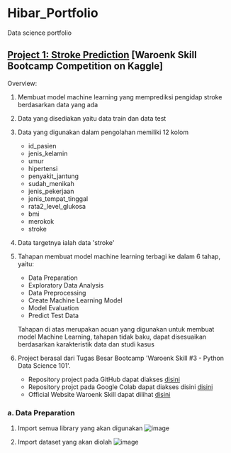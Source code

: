 # Hibar_Portfolio
Data science portfolio

## [Project 1: Stroke Prediction](https://github.com/hibartaufik/Stroke-Prediction) [Waroenk Skill Bootcamp Competition on Kaggle]
Overview:
1. Membuat model machine learning yang memprediksi pengidap stroke berdasarkan data yang ada 
2. Data yang disediakan yaitu data train dan data test
3. Data yang digunakan dalam pengolahan memiliki 12 kolom
   - id_pasien
   - jenis_kelamin
   - umur
   - hipertensi
   - penyakit_jantung
   - sudah_menikah
   - jenis_pekerjaan
   - jenis_tempat_tinggal
   - rata2_level_glukosa
   - bmi
   - merokok
   - stroke 
5. Data targetnya ialah data 'stroke'
6. Tahapan membuat model machine learning terbagi ke dalam 6 tahap, yaitu:
   - Data Preparation
   - Exploratory Data Analysis
   - Data Preprocessing
   - Create Machine Learning Model
   - Model Evaluation
   - Predict Test Data
   
   Tahapan di atas merupakan acuan yang digunakan untuk membuat model Machine Learning, tahapan tidak baku, dapat disesuaikan berdasarkan karakteristik data dan studi kasus
7. Project berasal dari Tugas Besar Bootcamp 'Waroenk Skill #3 - Python Data Science 101'.
   - Repository project pada GitHub dapat diakses [disini](https://github.com/hibartaufik/Stroke-Prediction)
   - Repository projct pada Google Colab dapat diakses disini [disini](https://colab.research.google.com/drive/1mZCqeNFj02YfWY0VlEOnVJfC6EEsQqMm?usp=sharing)
   - Official Website Waroenk Skill dapat dilihat [disini](http://waroenkskill.id/)

### a. Data Preparation
1. Import semua library yang akan digunakan
   ![image](https://user-images.githubusercontent.com/74480780/110493730-7adcdd00-8125-11eb-9680-05ad97d60c04.png)

2. Import dataset yang akan diolah
   ![image](https://user-images.githubusercontent.com/74480780/110493970-b5467a00-8125-11eb-81d3-b0076e2ae11c.png)
